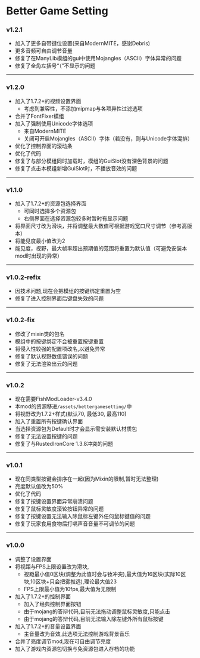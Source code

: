 # Better Game Setting


### v1.2.1
* 加入了更多自带键位设置(来自ModernMITE，感谢Debris)
* 更多音频可自由调节音量
* 修复了在ManyLib模组的gui中使用Mojangles（ASCII）字体异常的问题
* 修复了全角左括号“（”不显示的问题

---

### v1.2.0
* 加入了1.7.2+的视频设置界面
  * 考虑到兼容性，不添加mipmap与各项异性过滤选项
* 合并了FontFixer模组
* 加入了强制使用Unicode字体选项
  * 来自ModernMITE
  * 关闭可开启Mojangles（ASCII）字体（若没有，则与Unicode字体混排）
* 优化了控制界面的滚动条
* 优化了代码
* 修复了与部分模组同时加载时，模组的GuiSlot没有深色背景的问题
* 修复了点击本模组新增GuiSlot时，不播放音效的问题

---

### v1.1.0
* 加入了1.7.2+的资源包选择界面
  * 可同时选择多个资源包
  * 右侧界面在选择资源包较多时暂时有显示问题
* 将界面尺寸改为滑块，并将调整最大数值可根据游戏宽口尺寸调节（参考高版本）
* 将能见度最小值改为2
* 能见度，视野，最大帧率超出预期值的范围将重置为默认值（可避免安装本mod时出现的异常）

---

### v1.0.2-refix
* 因技术问题,现在会把模组的按键绑定重置为空
* 修复了进入控制界面后键盘失效的问题

---

### v1.0.2-fix
* 修改了mixin类的包名
* 模组中的按键绑定不会被重置按键重置
* 将侵入性较强的配置项改名,以避免异常
* 修复了默认视野数值错误的问题
* 修复了无法渲染出云的问题

---

### v1.0.2
* 现在需要FishModLoader-v3.4.0
* 本mod的资源移进`/assets/bettergamesetting/`中
* 将视野改为1.7.2+样式(默认70, 最低30, 最高110)
* 加入了重置所有按键确认界面
* 当选择资源包为Default时才会显示需安装默认材质包
* 修复了无法设置按键的问题
* 修复了与RustedIronCore 1.3.8冲突的问题

---

### v1.0.1
* 现在同类型按键会排序在一起(因为Mixin的限制,暂时无法整理)
* 亮度默认值改为50%
* 优化了代码
* 修复了按键设置界面异常崩溃问题
* 修复了鼠标灵敏度滚轮按钮异常的问题
* 修复了按键设置无法输入除鼠标左键外任何鼠标键值的问题
* 修复了玩家食用食物后打嗝声音音量不可调节的问题

---

### v1.0.0
* 调整了设置界面
* 将视距与FPS上限设置改为滑块,
  * 视距最小值0区块(调整为此值时会与钕冲突),最大值为16区块(实际10区块,10区块+只会把雾推远),理论最大值23
  * FPS上限最小值为10fps,最大值为无限制
* 加入了1.7.2+的控制界面
  * 加入了经典控制界面按钮
  * 由于mojang的答辩代码,目前无法拖动调整鼠标灵敏度,只能点击
  * 由于mojang的答辩代码,目前无法输入除左键外所有鼠标按键
* 加入了1.7.2+的音量设置界面
  * 主音量改为音效,此选项无法控制游戏背景音乐
* 合并了亮度调节mod,现在可自由调节亮度
* 加入了游戏内资源包切换与免资源包进入存档的功能